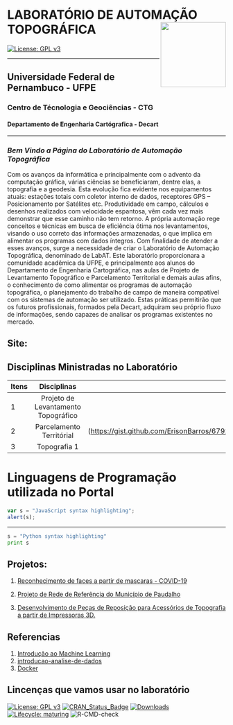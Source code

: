 
<!-- README.md is generated from README.Rmd. Please edit that file -->

# LABORATÓRIO DE AUTOMAÇÃO TOPOGRÁFICA <img src="https://github.com/decartlabat/site/blob/master/simbololo%20labat.png" align="right" width=150/>

[![License: GPL
v3](https://img.shields.io/badge/License-GPL%20v3-blue.svg)](http://www.gnu.org/licenses/gpl-3.0)
____
## Universidade Federal de Pernambuco - UFPE
### Centro de Técnologia e Geociências - CTG
#### Departamento de Engenharia Cartógrafica - Decart
____

### *Bem Vindo a Página do Laboratório de Automação Topográfica*

Com os avanços da informática e principalmente com o advento da computação gráfica, várias ciências se beneficiaram, dentre elas, a topografia e a geodesia. Esta evolução fica evidente nos equipamentos atuais: estações totais com coletor interno de dados, receptores GPS – Posicionamento por Satélites etc.  Produtividade em campo, cálculos e desenhos realizados com velocidade espantosa, vêm cada vez mais demonstrar que esse caminho não tem retorno. A própria automação rege conceitos e técnicas em busca de eficiência ótima nos levantamentos, visando o uso correto das informações armazenadas, o que implica em alimentar os programas com dados íntegros. Com finalidade de atender a esses avanços, surge a necessidade de criar o Laboratório de Automação Topográfica, denominado de LabAT. Este laboratório proporcionara a comunidade acadêmica da UFPE, e principalmente aos alunos do Departamento de Engenharia Cartográfica, nas aulas de Projeto de Levantamento Topográfico e Parcelamento Territorial e demais aulas afins, o conhecimento de como alimentar os programas de automação topográfica, o planejamento do trabalho de campo de maneira compatível com os sistemas de automação ser utilizado. Estas práticas permitirão que os futuros profissionais, formados pela Decart, adquiram seu próprio fluxo de informações, sendo capazes de analisar os programas existentes no mercado.

## Site:

## Disciplinas Ministradas no Laboratório
 **Itens**     | **Disciplinas**          | **Link**   |
| ------------- |:-------------:| -----:|
|   1 | Projeto de Levantamento Topográfico  |(https://www.google.com)|
| 2   | Parcelamento Territórial     |  (https://gist.github.com/ErisonBarros/6792ca0c8aa9c7ee428e226148fd3e87)|
|3 | Topografia 1    |    (https://www.google.com) |

# Linguagens de Programação utilizada no Portal

```javascript
var s = "JavaScript syntax highlighting";
alert(s);
```
---
```python
s = "Python syntax highlighting"
print s
```

## Projetos:

1. [Reconhecimento de faces a partir de mascaras - COVID-19](https://www.google.com)

2. [Projeto de Rede de Referência  do Município de Paudalho](https://www.google.com)

3. [Desenvolvimento de Peças de Reposição para Acessórios de Topografia a partir de Impressoras 3D.](https://www.google.com)

## Referencias 

1. [Introdução ao Machine Learning](https://dataat.github.io/introducao-ao-machine-learning/index.html#licen%C3%A7a)
2. [introducao-analise-de-dados](https://dataat.github.io/introducao-analise-de-dados/)
3. [Docker](https://dataat.github.io/introducao-docker/exemplos-de-uso.html#postgres)

## Lincenças que vamos usar no laboratório

[![License: GPL
v3](https://img.shields.io/badge/License-GPL%20v3-blue.svg)](http://www.gnu.org/licenses/gpl-3.0)
[![CRAN\_Status\_Badge](http://www.r-pkg.org/badges/version/lulcc)](https://CRAN.R-project.org/package=lulcc)
[![Downloads](http://cranlogs.r-pkg.org/badges/lulcc)](https://CRAN.R-project.org/package=lulcc)
[![Lifecycle:
maturing](https://img.shields.io/badge/lifecycle-maturing-orange.svg)](https://www.tidyverse.org/lifecycle/#maturing)
![R-CMD-check](https://github.com/simonmoulds/r_lulcc/workflows/R-CMD-check/badge.svg)
